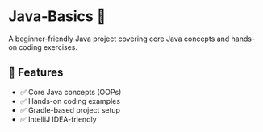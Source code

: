 # Java-Basics 🚀
A beginner-friendly Java project covering core Java concepts and hands-on coding exercises.

## 📌 Features
- ✅ Core Java concepts (OOPs)
- ✅ Hands-on coding examples
- ✅ Gradle-based project setup
- ✅ IntelliJ IDEA-friendly  
